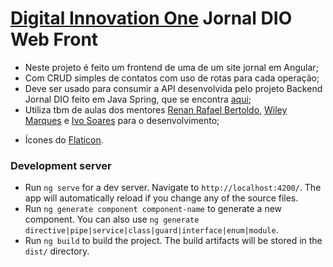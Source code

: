 # [Digital Innovation One](https://www.dio.me) Jornal DIO Web Front

- Neste projeto é feito um frontend de uma de um site jornal em Angular;
- Com CRUD simples de contatos com uso de rotas para cada operação;
- Deve ser usado para consumir a API desenvolvida pelo projeto Backend Jornal DIO feito em Java Spring, que se encontra [aqui](https://github.com/JeanBrianez/jornal-api-dio);
- Utiliza tbm de aulas dos mentores [Renan Rafael Bertoldo](https://github.com/RenanRB), [Wiley Marques](https://github.com/wilmarques) e [Ivo Soares](https://github.com/ivosoares) para o desenvolvimento;
* Ícones do [Flaticon](https://www.flaticon.com/).

### Development server
- Run `ng serve` for a dev server. Navigate to `http://localhost:4200/`. The app will automatically reload if you change any of the source files.
- Run `ng generate component component-name` to generate a new component. You can also use `ng generate directive|pipe|service|class|guard|interface|enum|module`.
- Run `ng build` to build the project. The build artifacts will be stored in the `dist/` directory.